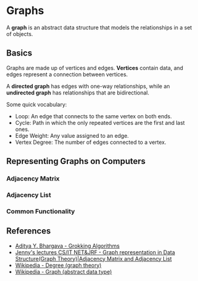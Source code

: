# Graphs

A **graph** is an abstract data structure that models the relationships in a set
of objects.

## Basics

Graphs are made up of vertices and edges. **Vertices** contain data, and edges represent
a connection between vertices.

A **directed graph** has edges with one-way relationships, while an **undirected graph** has relationships that are bidirectional.

Some quick vocabulary:

- Loop: An edge that connects to the same vertex on both ends.
- Cycle: Path in which the only repeated vertices are the first and last ones.
- Edge Weight: Any value assigned to an edge.
- Vertex Degree: The number of edges connected to a vertex.

## Representing Graphs on Computers

### Adjacency Matrix

### Adjacency List

### Common Functionality

## References

- [Aditya Y. Bhargava - Grokking Algorithms](https://www.manning.com/books/grokking-algorithms)
- [Jenny's lectures CS/IT NET&JRF - Graph representation in Data Structure(Graph Theory)|Adjacency Matrix and Adjacency List](https://www.youtube.com/watch?v=5hPfm_uqXmw)
- [Wikipedia - Degree (graph theory)](<https://en.wikipedia.org/wiki/Degree_(graph_theory)>)
- [Wikipedia - Graph (abstract data type)](<https://en.wikipedia.org/wiki/Graph_(abstract_data_type)>)
